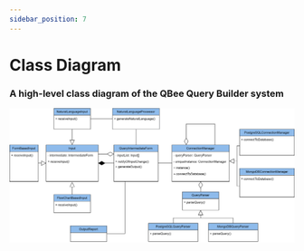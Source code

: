 ```yaml
---
sidebar_position: 7
---
```


# Class Diagram

### A high-level class diagram of the QBee Query Builder system

![QBee Class Diagram](./../../../../static/img/Version3/QBEEClassDiagram.svg)
